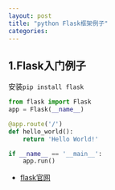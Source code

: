 ```yaml
---
layout: post
title: "python Flask框架例子"
categories:  
---
```



## 1.Flask入门例子
安装`pip install flask`
```python
from flask import Flask
app = Flask(__name__)

@app.route('/')
def hello_world():
    return 'Hello World!'

if __name__ == '__main__':
    app.run()
```

- [flask官网](http://docs.jinkan.org/docs/flask/)

